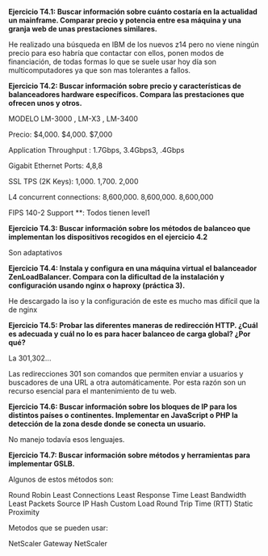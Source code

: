 ﻿﻿﻿﻿﻿﻿﻿**Ejercicio T4.1: Buscar información sobre cuánto costaría en la actualidad un mainframe. Comparar precio y potencia entre esa máquina y una granja web de unas prestaciones similares.**He realizado una búsqueda en IBM de los nuevos z14 pero no viene ningún precio para eso habría que contactar con ellos, ponen modos de financiación, de todas formas lo que se suele usar hoy día son multicomputadores ya que son mas tolerantes a fallos.**Ejercicio T4.2: Buscar información sobre precio y características de balanceadores hardware específicos. Compara las prestaciones que ofrecen unos y otros.**           MODELO LM-3000 ,       LM-X3   ,         LM-3400Precio:   $4,000.  $4,000. $7,000 Application Throughput : 1.7Gbps,  3.4Gbps3,   .4GbpsGigabit Ethernet Ports: 4,8,8	SSL TPS (2K Keys): 1,000. 1,700. 2,000L4 concurrent connections: 8,600,000. 8,600,000. 8,600,000	FIPS 140-2 Support **: Todos tienen level1	**Ejercicio T4.3: Buscar información sobre los métodos de balanceo que implementan los dispositivos recogidos en el ejercicio 4.2**Son adaptativos**Ejercicio T4.4: Instala y configura en una máquina virtual el balanceador ZenLoadBalancer. Compara con la dificultad de la instalación y configuración usando nginx o haproxy (práctica 3).**He descargado la iso y la configuración de este es mucho mas difícil que la de nginx**Ejercicio T4.5: Probar las diferentes maneras de redirección HTTP. ¿Cuál es adecuada y cuál no lo es para hacer balanceo de carga global? ¿Por qué?**La 301,302...Las redirecciones 301 son comandos que permiten enviar a usuarios y buscadores de una URL  a otra automáticamente. Por esta razón son un recurso esencial para el mantenimiento de tu web.**Ejercicio T4.6: Buscar información sobre los bloques de IP para los distintos países o continentes. Implementar en JavaScript o PHP la detección de la zona desde donde se conecta un usuario.**No manejo todavía esos lenguajes.**Ejercicio T4.7: Buscar información sobre métodos y herramientas para implementar GSLB.**Algunos de estos métodos son:Round RobinLeast ConnectionsLeast Response TimeLeast BandwidthLeast PacketsSource IP HashCustom LoadRound Trip Time (RTT)Static ProximityMetodos que se pueden usar:NetScaler GatewayNetScaler